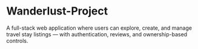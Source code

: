 # Wanderlust-Project
A full-stack web application where users can explore, create, and manage travel stay listings — with authentication, reviews, and ownership-based controls.

